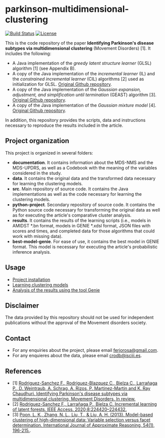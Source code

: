 # parkinson-multidimensional-clustering
[![Build Status](https://travis-ci.com/ferjorosa/incremental-latent-forests.png?branch=master)](https://travis-ci.com/ferjorosa/parkinson-multidimensional-clustering) [![License](https://img.shields.io/badge/License-Apache%202.0-blue.svg)](https://opensource.org/licenses/Apache-2.0)

This is the code repository of the paper **Identifying Parkinson's disease subtypes via multidimensional clustering** (Movement Disorders) [1]. It includes the following: 

* A Java implementation of the *greedy latent structure learner* (GLSL) algorithm [1] (see Appendix B).
* A copy of the Java implementation of the *incremental learner* (IL) and the *constrained incremental learner* (CIL) algorithms [2] used as initialization for GLSL. [Original Github repository](https://github.com/ferjorosa/incremental-latent-forests).
* A copy of the Java implementation of the *Gaussian expansion, adjustment, and simplification until termination* (GEAST) algorithm [3]. [Original Github repository](https://github.com/kmpoon/pltm-east).
* A copy of the Java implementation of the *Gaussian mixture model* [4]. [Original Github repository](https://github.com/kmpoon/pltm-east).

In addition, this repository provides the scripts, data and instructions necessary to reproduce the results included in the article. 

## Project organization
This project is organized in several folders:

* **documentation**. It contains information about the MDS-NMS and the MDS-UPDRS, as well as a Codebook with the meaning of the variables considered in the study.
* **data**. It contains the original data and the transformed data necessary for learning the clustering models.
* **src**. Main repository of source code. It contains the Java implementations as well as the code necessary for learning the clustering models.
* **python-project**. Secondary repository of source code. It contains the Python source code necessary for transforming the original data as well as for executing the article's comparative cluster analysis.
* **results**. It contains the results of the learning scripts (i.e., models in AMIDST *.bn format, models in GENIE *.xdsl format, JSON files with scores and times, and completed data for those algorithms that could work with missing data).
* **best-model-genie**. For ease of use, it contains the best model in GENIE format. This model is necessary for executing the article's probabilistic inference analysis.

## Usage
* [Project installation](https://github.com/ferjorosa/parkinson-multidimensional-clustering/wiki)
* [Learning clustering models](https://github.com/ferjorosa/parkinson-multidimensional-clustering/wiki/Learn-clustering-models)
* [Analysis of the results using the tool Genie](https://github.com/ferjorosa/parkinson-multidimensional-clustering/wiki/Analysis-with-Genie)

## Disclaimer
The data provided by this repository should not be used for independent publications without the approval of the Movement disorders society. 

## Contact
* For any enquiries about the project, please email [ferjorosa@gmail.com](mailto:ferjorosa@gmail.com).
* For any enquieres about the data, please email [crodb@isciii.es](mailto:crodb@isciii.es).

## References

* [1] [Rodriguez-Sanchez F., Rodriguez-Blazquez C., Bielza C., Larrañaga P., D. Weintraub, A. Schrag, A. Rizos, P. Martinez-Martin and K. Ray Chaudhuri. Identifying Parkinson's disease subtypes via multidimensional clustering. Movement Disorders. In review.]()
* [2] [Rodriguez-Sanchez F., Larrañaga P., Bielza C. Incremental learning of latent forests. IEEE Access. 2020;8:224420–224432.](https://ieeexplore.ieee.org/stamp/stamp.jsp?tp=&arnumber=9207730)
* [3] [Poon, L. K., Zhang, N. L., Liu, T., & Liu, A. H. (2013). Model-based clustering of high-dimensional data: Variable selection versus facet determination. International Journal of Approximate Reasoning, 54(1), 196-215.](https://www.sciencedirect.com/science/article/pii/S0888613X12001429/pdf?md5=6dd8ae15f83255027dddb8d4e160f5c7&pid=1-s2.0-S0888613X12001429-main.pdf).
